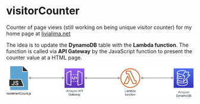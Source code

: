 # visitorCounter

Counter of page views (still working on being unique visitor counter) for my home page at [livialima.net](https://livialima.net)

The idea is to update the **DynamoDB** table with the **Lambda function**. The function is called via **API Gateway** by the JavaScript function to present the counter value at a HTML page.

![](visitorCounter.png)
